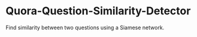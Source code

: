 # Quora-Question-Similarity-Detector
Find similarity between two questions using a Siamese network.
